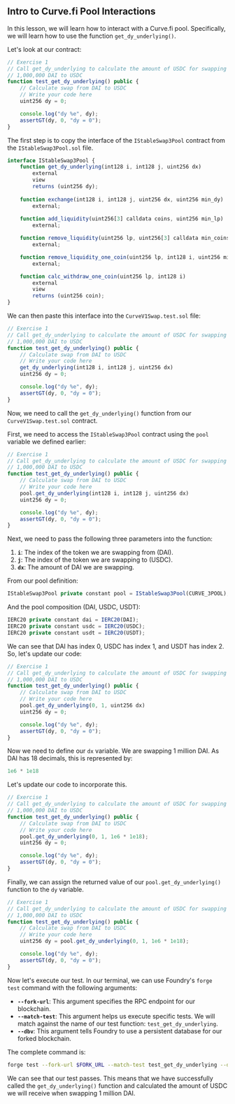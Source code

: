 ## Intro to Curve.fi Pool Interactions

In this lesson, we will learn how to interact with a Curve.fi pool. Specifically, we will learn how to use the function `get_dy_underlying()`.

Let's look at our contract:
```javascript
// Exercise 1
// Call get_dy_underlying to calculate the amount of USDC for swapping 
// 1,000,000 DAI to USDC
function test_get_dy_underlying() public {
    // Calculate swap from DAI to USDC
    // Write your code here
    uint256 dy = 0;

    console.log("dy %e", dy);
    assertGT(dy, 0, "dy = 0");
}
```

The first step is to copy the interface of the `IStableSwap3Pool` contract from the `IStableSwap3Pool.sol` file.
```javascript
interface IStableSwap3Pool {
    function get_dy_underlying(int128 i, int128 j, uint256 dx) 
        external 
        view
        returns (uint256 dy);
    
    function exchange(int128 i, int128 j, uint256 dx, uint256 min_dy)
        external;
    
    function add_liquidity(uint256[3] calldata coins, uint256 min_lp)
        external;

    function remove_liquidity(uint256 lp, uint256[3] calldata min_coins)
        external;

    function remove_liquidity_one_coin(uint256 lp, int128 i, uint256 min_coin)
        external;

    function calc_withdraw_one_coin(uint256 lp, int128 i) 
        external 
        view
        returns (uint256 coin);
}
```

We can then paste this interface into the `CurveV1Swap.test.sol` file:
```javascript
// Exercise 1
// Call get_dy_underlying to calculate the amount of USDC for swapping 
// 1,000,000 DAI to USDC
function test_get_dy_underlying() public {
    // Calculate swap from DAI to USDC
    // Write your code here
    get_dy_underlying(int128 i, int128 j, uint256 dx) 
    uint256 dy = 0;

    console.log("dy %e", dy);
    assertGT(dy, 0, "dy = 0");
}
```

Now, we need to call the `get_dy_underlying()` function from our `CurveV1Swap.test.sol` contract.

First, we need to access the `IStableSwap3Pool` contract using the `pool` variable we defined earlier:
```javascript
// Exercise 1
// Call get_dy_underlying to calculate the amount of USDC for swapping 
// 1,000,000 DAI to USDC
function test_get_dy_underlying() public {
    // Calculate swap from DAI to USDC
    // Write your code here
    pool.get_dy_underlying(int128 i, int128 j, uint256 dx) 
    uint256 dy = 0;

    console.log("dy %e", dy);
    assertGT(dy, 0, "dy = 0");
}
```

Next, we need to pass the following three parameters into the function:
1. **`i`**: The index of the token we are swapping from (DAI).
2. **`j`**: The index of the token we are swapping to (USDC).
3. **`dx`**: The amount of DAI we are swapping.

From our pool definition:
```javascript
IStableSwap3Pool private constant pool = IStableSwap3Pool(CURVE_3POOL);
```

And the pool composition (DAI, USDC, USDT):
```javascript
IERC20 private constant dai = IERC20(DAI);
IERC20 private constant usdc = IERC20(USDC);
IERC20 private constant usdt = IERC20(USDT);
```

We can see that DAI has index 0, USDC has index 1, and USDT has index 2. So, let's update our code:
```javascript
// Exercise 1
// Call get_dy_underlying to calculate the amount of USDC for swapping 
// 1,000,000 DAI to USDC
function test_get_dy_underlying() public {
    // Calculate swap from DAI to USDC
    // Write your code here
    pool.get_dy_underlying(0, 1, uint256 dx) 
    uint256 dy = 0;

    console.log("dy %e", dy);
    assertGT(dy, 0, "dy = 0");
}
```

Now we need to define our `dx` variable. We are swapping 1 million DAI. As DAI has 18 decimals, this is represented by:
```javascript
1e6 * 1e18
```

Let's update our code to incorporate this.
```javascript
// Exercise 1
// Call get_dy_underlying to calculate the amount of USDC for swapping 
// 1,000,000 DAI to USDC
function test_get_dy_underlying() public {
    // Calculate swap from DAI to USDC
    // Write your code here
    pool.get_dy_underlying(0, 1, 1e6 * 1e18);
    uint256 dy = 0;

    console.log("dy %e", dy);
    assertGT(dy, 0, "dy = 0");
}
```

Finally, we can assign the returned value of our `pool.get_dy_underlying()` function to the `dy` variable.
```javascript
// Exercise 1
// Call get_dy_underlying to calculate the amount of USDC for swapping 
// 1,000,000 DAI to USDC
function test_get_dy_underlying() public {
    // Calculate swap from DAI to USDC
    // Write your code here
    uint256 dy = pool.get_dy_underlying(0, 1, 1e6 * 1e18);

    console.log("dy %e", dy);
    assertGT(dy, 0, "dy = 0");
}
```

Now let's execute our test. In our terminal, we can use Foundry's `forge test` command with the following arguments:
* **`--fork-url`**: This argument specifies the RPC endpoint for our blockchain.
* **`--match-test`**: This argument helps us execute specific tests. We will match against the name of our test function: `test_get_dy_underlying`.
* **`--dbv`**: This argument tells Foundry to use a persistent database for our forked blockchain. 

The complete command is:
```bash
forge test --fork-url $FORK_URL --match-test test_get_dy_underlying --dbv
```

We can see that our test passes. This means that we have successfully called the `get_dy_underlying()` function and calculated the amount of USDC we will receive when swapping 1 million DAI. 
